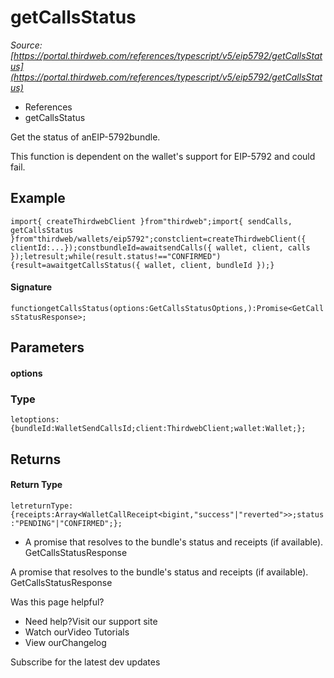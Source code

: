 # getCallsStatus

*Source: [https://portal.thirdweb.com/references/typescript/v5/eip5792/getCallsStatus](https://portal.thirdweb.com/references/typescript/v5/eip5792/getCallsStatus)*

* References
* getCallsStatus

Get the status of anEIP-5792bundle.

This function is dependent on the wallet's support for EIP-5792 and could fail.

## Example

`import{ createThirdwebClient }from"thirdweb";import{ sendCalls, getCallsStatus }from"thirdweb/wallets/eip5792";constclient=createThirdwebClient({ clientId:...});constbundleId=awaitsendCalls({ wallet, client, calls });letresult;while(result.status!=="CONFIRMED") {result=awaitgetCallsStatus({ wallet, client, bundleId });}`
#### Signature

`functiongetCallsStatus(options:GetCallsStatusOptions,):Promise<GetCallsStatusResponse>;`
## Parameters

#### options

### Type

`letoptions:{bundleId:WalletSendCallsId;client:ThirdwebClient;wallet:Wallet;};`
## Returns

#### Return Type

`letreturnType:{receipts:Array<WalletCallReceipt<bigint,"success"|"reverted">>;status:"PENDING"|"CONFIRMED";};`
* A promise that resolves to the bundle's status and receipts (if available). GetCallsStatusResponse

A promise that resolves to the bundle's status and receipts (if available). GetCallsStatusResponse

Was this page helpful?

* Need help?Visit our support site
* Watch ourVideo Tutorials
* View ourChangelog

Subscribe for the latest dev updates

